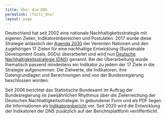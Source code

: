 ```yaml
---
title: Über die DNS
permalink: /facts_dns/
layout: page
---
```

Deutschland hat seit 2002 eine nationale Nachhaltigkeitsstrategie mit eigenen Zielen, Indikatorenbereichen und Postulaten. 2017 wurde diese Strategie anlässlich der [Agenda 2030](https://sustainabledevelopment-deutschland.github.io/agenda/) der Vereinten Nationen und den zugehörigen 17 Zielen für eine nachhaltige Entwicklung (Sustainable Development Goals, SGDs) überarbeitet und wird nun [Deutsche Nachhaltigkeitsstrategie (DNS)](https://www.bundesregierung.de/breg-de/themen/nachhaltigkeitspolitik/eine-strategie-begleitet-uns) genannt. Bei der Überarbeitung wurde thematisch passend mindestens ein Indikator zu jedem der 17 Ziele in die Strategie aufgenommen. Die Zielwerte, die Indikatoren, ihre Datengrundlagen und Berechnungen sind von der Bundesregierung beschlossen worden.

Seit 2006 berichtet das Statistische Bundesamt im Auftrag der Bundesregierung im zweijährlichen Rhythmus über die Zielerreichung der Deutschen Nachhaltigkeitsstrategie. In gebundener Form und als PDF liegen die Informationen als [Indikatorenbericht](https://www.destatis.de/DE/Themen/Gesellschaft-Umwelt/Nachhaltigkeitsindikatoren/Publikationen/Downloads-Nachhaltigkeit/indicator-report-0230002189004.pdf?__blob=publicationFile) vor. Seit 2020 wird die Entwicklung der Indikatoren der DNS zusätzlich auf der Berichtsplattform veröffentlicht.
